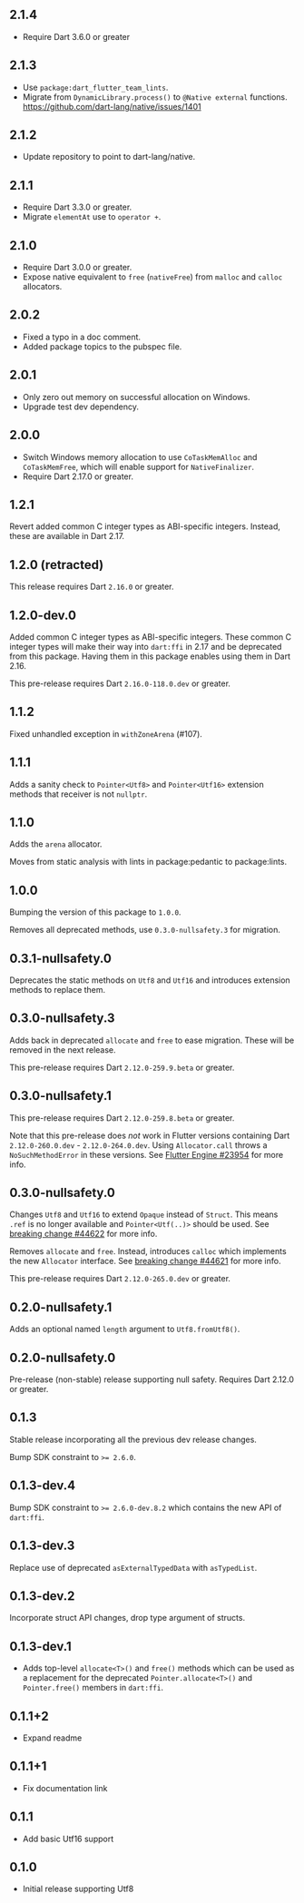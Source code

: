 ## 2.1.4

- Require Dart 3.6.0 or greater

## 2.1.3

- Use `package:dart_flutter_team_lints`.
- Migrate from `DynamicLibrary.process()` to `@Native external` functions.
  https://github.com/dart-lang/native/issues/1401

## 2.1.2

- Update repository to point to dart-lang/native.

## 2.1.1

- Require Dart 3.3.0 or greater.
- Migrate `elementAt` use to `operator +`.

## 2.1.0

- Require Dart 3.0.0 or greater.
- Expose native equivalent to `free` (`nativeFree`) from `malloc` and
  `calloc` allocators.

## 2.0.2

- Fixed a typo in a doc comment.
- Added package topics to the pubspec file.

## 2.0.1

- Only zero out memory on successful allocation on Windows.
- Upgrade test dev dependency.

## 2.0.0

- Switch Windows memory allocation to use `CoTaskMemAlloc` and `CoTaskMemFree`,
  which will enable support for `NativeFinalizer`.
- Require Dart 2.17.0 or greater.

## 1.2.1

Revert added common C integer types as ABI-specific integers.
Instead, these are available in Dart 2.17.

## 1.2.0 (retracted)

This release requires Dart `2.16.0` or greater.

## 1.2.0-dev.0

Added common C integer types as ABI-specific integers. These common C integer
types will make their way into `dart:ffi` in 2.17 and be deprecated from this
package. Having them in this package enables using them in Dart 2.16.

This pre-release requires Dart `2.16.0-118.0.dev` or greater.

## 1.1.2

Fixed unhandled exception in `withZoneArena` (#107).

## 1.1.1

Adds a sanity check to `Pointer<Utf8>` and `Pointer<Utf16>` extension methods
that receiver is not `nullptr`.

## 1.1.0

Adds the `arena` allocator.

Moves from static analysis with lints in package:pedantic to package:lints.

## 1.0.0

Bumping the version of this package to `1.0.0`.

Removes all deprecated methods, use `0.3.0-nullsafety.3` for migration.

## 0.3.1-nullsafety.0

Deprecates the static methods on `Utf8` and `Utf16` and introduces
extension methods to replace them.

## 0.3.0-nullsafety.3

Adds back in deprecated `allocate` and `free` to ease migration.
These will be removed in the next release.

This pre-release requires Dart `2.12.0-259.9.beta` or greater.

## 0.3.0-nullsafety.1

This pre-release requires Dart `2.12.0-259.8.beta` or greater.

Note that this pre-release does _not_ work in Flutter versions containing Dart
`2.12.0-260.0.dev` - `2.12.0-264.0.dev`.
Using `Allocator.call` throws a `NoSuchMethodError` in these versions.
See [Flutter Engine #23954](https://github.com/flutter/engine/pull/23954) for more info.

## 0.3.0-nullsafety.0

Changes `Utf8` and `Utf16` to extend `Opaque` instead of `Struct`.
This means `.ref` is no longer available and `Pointer<Utf(..)>` should be used.
See [breaking change #44622](https://github.com/dart-lang/sdk/issues/44622) for more info.

Removes `allocate` and `free`.
Instead, introduces `calloc` which implements the new `Allocator` interface.
See [breaking change #44621](https://github.com/dart-lang/sdk/issues/44621) for more info.

This pre-release requires Dart `2.12.0-265.0.dev` or greater.

## 0.2.0-nullsafety.1

Adds an optional named `length` argument to `Utf8.fromUtf8()`.

## 0.2.0-nullsafety.0

Pre-release (non-stable) release supporting null safety.
Requires Dart 2.12.0 or greater.

## 0.1.3

Stable release incorporating all the previous dev release changes.

Bump SDK constraint to `>= 2.6.0`.

## 0.1.3-dev.4

Bump SDK constraint to `>= 2.6.0-dev.8.2` which contains the new API of `dart:ffi`.

## 0.1.3-dev.3

Replace use of deprecated `asExternalTypedData` with `asTypedList`.

## 0.1.3-dev.2

Incorporate struct API changes, drop type argument of structs.

## 0.1.3-dev.1

* Adds top-level `allocate<T>()` and `free()` methods which can be used as a
  replacement for the deprecated `Pointer.allocate<T>()` and `Pointer.free()`
  members in `dart:ffi`.

## 0.1.1+2

* Expand readme

## 0.1.1+1

* Fix documentation link

## 0.1.1

* Add basic Utf16 support

## 0.1.0

* Initial release supporting Utf8
